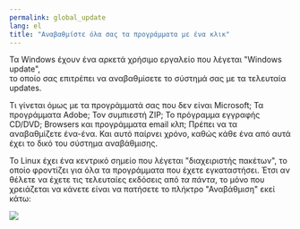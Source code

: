 ```yaml
---
permalink: global_update
lang: el
title: "Αναβαθμίστε όλα σας τα προγράμματα με ένα κλικ"
---
```


Τα Windows έχουν ένα αρκετά χρήσιμο εργαλείο που λέγεται "Windows update",  
το οποίο σας επιτρέπει να αναβαθμίσετε το σύστημά σας με τα τελευταία updates.

Τι γίνεται όμως με τα προγράμματά σας που δεν είναι Microsoft; Τα προγράμματα 
Adobe; Τον συμπιεστή ZIP; Το πρόγραμμα εγγραφής CD/DVD; Browsers και προγράμματα email 
κλπ; Πρέπει να τα αναβαθμίζετε ένα-ένα. Και αυτό παίρνει χρόνο, καθώς κάθε ένα από αυτά
έχει το δικό του σύστημα αναβάθμισης.

Το Linux έχει ένα κεντρικό σημείο που λέγεται "διαχειριστής πακέτων", το οποίο
φροντίζει για όλα τα προγράμματα που έχετε εγκαταστήσει. Έτσι αν θέλετε να έχετε
τις τελευταίες εκδόσεις από <i>τα πάντα</i>, το μόνο που χρειάζεται να κάνετε είναι
να πατήσετε το πλήκτρο "Αναβάθμιση" εκεί κάτω:

<img src="Images/global_update.png" />





